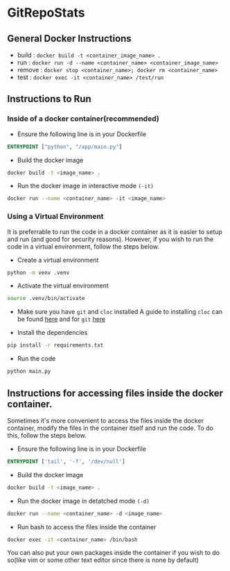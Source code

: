 # GitRepoStats

## General Docker Instructions
- build   : `docker build -t <container_image_name> .`
- run     : `docker run -d --name <container_name> <container_image_name>`
- remove  : `docker stop <container_name>; docker rm <container_name>`
- test    : `docker exec -it <container_name> /test/run`


## Instructions to Run

### Inside of a docker container(recommended)
- Ensure the following line is in your Dockerfile
```Dockerfile
ENTRYPOINT ["python", "/app/main.py"]
```
- Build the docker image
```bash
docker build -t <image_name> .
``` 
- Run the docker image in interactive mode `(-it)`
```bash
docker run --name <container_name> -it <image_name>
``` 

### Using a Virtual Environment
It is preferrable to run the code in a docker container as it is easier to setup and run (and good for security reasons). However, if you wish to run the code in a virtual environment, follow the steps below.
- Create a virtual environment
```bash
python -m venv .venv
```
- Activate the virtual environment
```bash
source .venv/bin/activate
```
- Make sure you have `git` and `cloc` installed
A guide to installing `cloc` can be found [here](https://github.com/AlDanial/cloc#install-via-package-manager) and for `git` [here](https://git-scm.com/book/en/v2/Getting-Started-Installing-Git)

- Install the dependencies
```bash
pip install -r requirements.txt
```
- Run the code
```bash
python main.py
```

## Instructions for accessing files inside the docker container. 

Sometimes it's more convenient to access the files inside the docker container, modify the files in the container itself and run the code. To do this, follow the steps below.

- Ensure the following line is in your Dockerfile
```Dockerfile
ENTRYPOINT ['tail', '-f', '/dev/null']
```
- Build the docker image
```bash
docker build -t <image_name> .
```
- Run the docker image in detatched mode `(-d)`
```bash
docker run --name <container_name> -d <image_name>
```

- Run bash to access the files inside the container
```bash
docker exec -it <container_name> /bin/bash
```

You can also put your own packages inside the container if you wish to do so(like vim or some other text editor since there is none by default)

